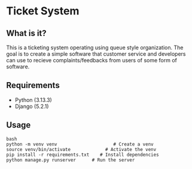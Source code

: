 # Ticket System

## What is it?
This is a ticketing system operating using queue style organization. The goal is to create a simple software that customer service and developers can use to recieve complaints/feedbacks from users of some form of software. 

## Requirements
- Python (3.13.3)
- Django (5.2.1) 

## Usage
```
bash 
python -m venv venv                     # Create a venv 
source venv/bin/activate             # Activate the venv 
pip install -r requirements.txt    # Install dependencies 
python manage.py runserver      # Run the server 
```
